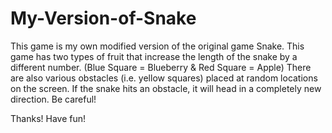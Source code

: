 # My-Version-of-Snake
This game is my own modified version of the original game Snake. 
This game has two types of fruit that increase the length of the snake by a different number. (Blue Square = Blueberry & Red Square = Apple)
There are also various obstacles (i.e. yellow squares) placed at random locations on the screen. If the snake hits an obstacle, it will head in a completely new direction. Be careful!

Thanks!
Have fun!
